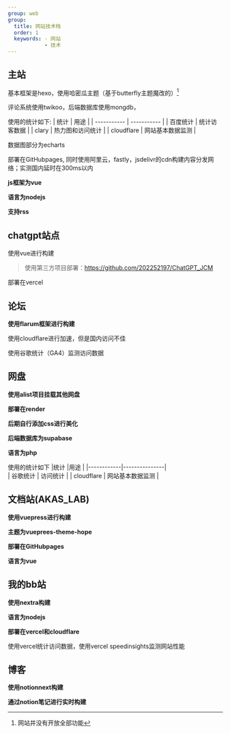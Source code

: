 ```yaml
--- 
group: web
group:
  title: 网站技术栈
  order: 1
  keywords: - 网站
            - 技术
---
```


## 主站
基本框架是hexo，使用哈密瓜主题（基于butterfly主题魔改的）[^1]

评论系统使用twikoo，后端数据库使用mongdb，

使用的统计如下:
| 统计      | 用途 |
| ----------- | ----------- |
| 百度统计      | 统计访客数据       |
| clary   | 热力图和访问统计        |
| cloudflare | 网站基本数据监测    |

数据图部分为echarts

部署在GitHubpages, 同时使用阿里云，fastly，jsdelivr的cdn构建内容分发网络；实测国内延时在300ms以内

**js框架为vue**

**语言为nodejs**

**支持rss**

## chatgpt站点

使用vue进行构建

>使用第三方项目部署：https://github.com/202252197/ChatGPT_JCM

部署在vercel

## 论坛
**使用flarum框架进行构建**

使用cloudflare进行加速，但是国内访问不佳

使用谷歌统计（GA4）监测访问数据

## 网盘

**使用alist项目挂载其他网盘**

**部署在render**

**后期自行添加css进行美化**

**后端数据库为supabase**

**语言为php**

使用的统计如下
|统计     |用途              |
|------------|---------------|   
| 谷歌统计   | 访问统计        |
| cloudflare | 网站基本数据监测    |

## 文档站(AKAS_LAB)
**使用vuepress进行构建**

**主题为vueprees-theme-hope**

**部署在GitHubpages**

**语言为vue**

## 我的bb站
**使用nextra构建**

**语言为nodejs**

**部署在vercel和cloudflare**

使用vercel统计访问数据，使用vercel speedinsights监测网站性能

## 博客
**使用notionnext构建**

**通过notion笔记进行实时构建**

[^1]: 网站并没有开放全部功能




